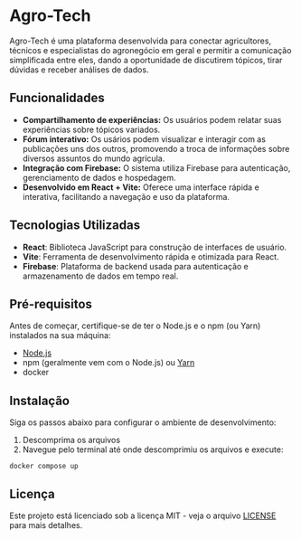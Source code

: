 # Agro-Tech

Agro-Tech é uma plataforma desenvolvida para conectar agricultores, técnicos e especialistas do agronegócio em geral e permitir a comunicação simplificada entre eles, dando a oportunidade de discutirem tópicos, tirar dúvidas e receber análises de dados.

## Funcionalidades

- **Compartilhamento de experiências:** Os usuários podem relatar suas experiências sobre tópicos variados.
- **Fórum interativo:** Os usários podem visualizar e interagir com as publicações uns dos outros, promovendo a troca de informações sobre diversos assuntos do mundo agrícula.
- **Integração com Firebase:** O sistema utiliza Firebase para autenticação, gerenciamento de dados e hospedagem.
- **Desenvolvido em React + Vite:** Oferece uma interface rápida e interativa, facilitando a navegação e uso da plataforma.

## Tecnologias Utilizadas

- **React**: Biblioteca JavaScript para construção de interfaces de usuário.
- **Vite**: Ferramenta de desenvolvimento rápida e otimizada para React.
- **Firebase**: Plataforma de backend usada para autenticação e armazenamento de dados em tempo real.

## Pré-requisitos

Antes de começar, certifique-se de ter o Node.js e o npm (ou Yarn) instalados na sua máquina:

- [Node.js](https://nodejs.org/)
- npm (geralmente vem com o Node.js) ou [Yarn](https://yarnpkg.com/)
- docker

## Instalação

Siga os passos abaixo para configurar o ambiente de desenvolvimento:

1. Descomprima os arquivos
2. Navegue pelo terminal até onde descomprimiu os arquivos e execute:
```
docker compose up
```



## Licença

Este projeto está licenciado sob a licença MIT - veja o arquivo [LICENSE](LICENSE) para mais detalhes.
